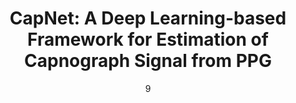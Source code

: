 ---
date: '9'
title: 'CapNet: A Deep Learning-based Framework for Estimation of Capnograph Signal from PPG'
location: 'IEEE EMBC, 2022'
external: 'https://ieeexplore.ieee.org/document/9871828'
tech:
  - time-series-analysis
  - respiratory-rate
  - capnograph
  - ppg
  - autoencoder
showInProjects: true
---